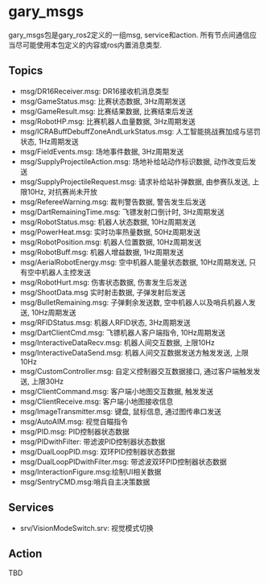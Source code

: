 # gary_msgs

gary_msgs包是gary_ros2定义的一组msg, service和action. 所有节点间通信应当尽可能使用本包定义的内容或ros内置消息类型. 


## Topics

* msg/DR16Receiver.msg: DR16接收机消息类型
* msg/GameStatus.msg: 比赛状态数据, 3Hz周期发送
* msg/GameResult.msg: 比赛结果数据, 比赛结束后发送
* msg/RobotHP.msg: 比赛机器人血量数据, 3Hz周期发送
* msg/ICRABuffDebuffZoneAndLurkStatus.msg: 人工智能挑战赛加成与惩罚状态, 1Hz周期发送
* msg/FieldEvents.msg: 场地事件数据, 3Hz周期发送
* msg/SupplyProjectileAction.msg: 场地补给站动作标识数据, 动作改变后发送
* msg/SupplyProjectileRequest.msg: 请求补给站补弹数据, 由参赛队发送, 上限10Hz, 对抗赛尚未开放
* msg/RefereeWarning.msg: 裁判警告数据, 警告发生后发送
* msg/DartRemainingTime.msg: 飞镖发射口倒计时, 3Hz周期发送
* msg/RobotStatus.msg: 机器人状态数据, 10Hz周期发送
* msg/PowerHeat.msg: 实时功率热量数据, 50Hz周期发送
* msg/RobotPosition.msg: 机器人位置数据, 10Hz周期发送
* msg/RobotBuff.msg: 机器人增益数据, 1Hz周期发送
* msg/AerialRobotEnergy.msg: 空中机器人能量状态数据, 10Hz周期发送, 只有空中机器人主控发送
* msg/RobotHurt.msg: 伤害状态数据, 伤害发生后发送
* msg/ShootData.msg 实时射击数据, 子弹发射后发送
* msg/BulletRemaining.msg: 子弹剩余发送数, 空中机器人以及哨兵机器人发送, 10Hz周期发送
* msg/RFIDStatus.msg: 机器人RFID状态, 3Hz周期发送
* msg/DartClientCmd.msg: 飞镖机器人客户端指令, 10Hz周期发送
* msg/InteractiveDataRecv.msg: 机器人间交互数据, 上限10Hz
* msg/InteractiveDataSend.msg: 机器人间交互数据发送方触发发送, 上限10Hz
* msg/CustomController.msg: 自定义控制器交互数据接口, 通过客户端触发发送, 上限30Hz
* msg/ClientCommand.msg: 客户端小地图交互数据, 触发发送
* msg/ClientReceive.msg: 客户端小地图接收信息
* msg/ImageTransmitter.msg: 键盘, 鼠标信息, 通过图传串口发送
* msg/AutoAIM.msg: 视觉自瞄指令
* msg/PID.msg: PID控制器状态数据
* msg/PIDwithFilter: 带滤波PID控制器状态数据
* msg/DualLoopPID.msg: 双环PID控制器状态数据
* msg/DualLoopPIDwithFilter.msg: 带滤波双环PID控制器状态数据
* msg/InteractionFigure.msg:绘制UI相关数据
* msg/SentryCMD.msg:哨兵自主决策数据

## Services

* srv/VisionModeSwitch.srv: 视觉模式切换

## Action

TBD
